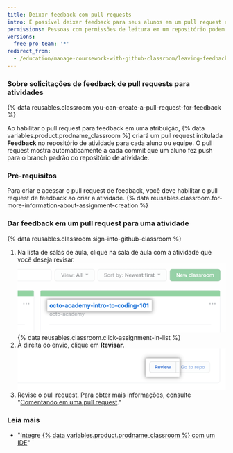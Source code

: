 ```yaml
---
title: Deixar feedback com pull requests
intro: É possível deixar feedback para seus alunos em um pull request especial dentro do repositório para cada atividade.
permissions: Pessoas com permissões de leitura em um repositório podem deixar o feedback em um pull request para o repositório.
versions:
  free-pro-team: '*'
redirect_from:
  - /education/manage-coursework-with-github-classroom/leaving-feedback-in-github
---
```


### Sobre solicitações de feedback de pull requests para atividades

{% data reusables.classroom.you-can-create-a-pull-request-for-feedback %}

Ao habilitar o pull request para feedback em uma atribuição, {% data variables.product.prodname_classroom %} criará um pull request intitulada **Feedback** no repositório de atividade para cada aluno ou equipe. O pull request mostra automaticamente a cada commit que um aluno fez push para o branch padrão do repositório de atividade.

### Pré-requisitos

Para criar e acessar o pull request de feedback, você deve habilitar o pull request de feedback ao criar a atividade. {% data reusables.classroom.for-more-information-about-assignment-creation %}

### Dar feedback em um pull request para uma atividade

{% data reusables.classroom.sign-into-github-classroom %}
1. Na lista de salas de aula, clique na sala de aula com a atividade que você deseja revisar. ![Sala de aula na lista de salas de aula de uma organização](/assets/images/help/classroom/click-classroom-in-list.png)
{% data reusables.classroom.click-assignment-in-list %}
1. À direita do envio, clique em **Revisar**. ![Botão de revisão para a atividade na lista de envios para uma atividade](/assets/images/help/classroom/assignments-click-review-button.png)
1. Revise o pull request. Para obter mais informações, consulte "[Comentando em uma pull request](/github/collaborating-with-issues-and-pull-requests/commenting-on-a-pull-request)."

### Leia mais

- "[Integre {% data variables.product.prodname_classroom %} com um IDE](/education/manage-coursework-with-github-classroom/integrate-github-classroom-with-an-ide)"
